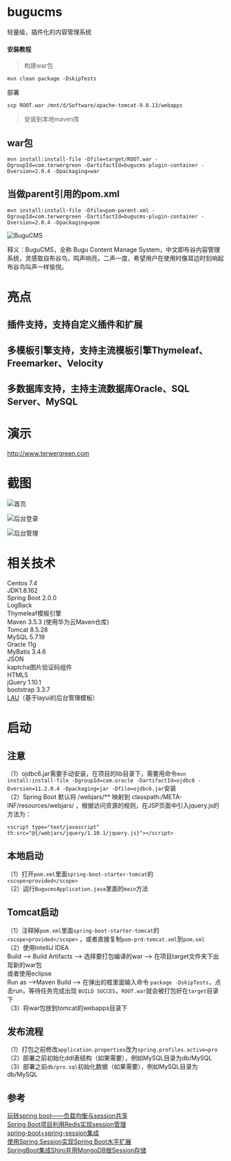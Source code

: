 # bugucms

轻量级，插件化的内容管理系统

#### 安装教程

> 构建war包

```
mvn clean package -DskipTests
```

部署

```
scp ROOT.war /mnt/d/Software/apache-tomcat-9.0.13/webapps
```

> 安装到本地maven库

## war包

```
mvn install:install-file -Dfile=target/ROOT.war -DgroupId=com.terwergreen -DartifactId=bugucms-plugin-container -Dversion=2.0.4 -Dpackaging=war
```

## 当做parent引用的pom.xml

```
mvn install:install-file -Dfile=pom-parent.xml -DgroupId=com.terwergreen -DartifactId=bugucms-plugin-container -Dversion=2.0.4 -Dpackaging=pom
```

![BuguCMS](logo.jpg)

释义：BuguCMS，全称 Bugu Content Manage System，中文即布谷内容管理系统，灵感取自布谷鸟，鸣声响亮，二声一度，希望用户在使用时像耳边时刻响起布谷鸟叫声一样愉悦。

# 亮点
## 插件支持，支持自定义插件和扩展
## 多模板引擎支持，支持主流模板引擎Thymeleaf、Freemarker、Velocity
## 多数据库支持，主持主流数据库Oracle、SQL Server、MySQL

# 演示

http://www.terwergreen.com

# 截图

![首页](screenshorts/home.png)

![后台登录](screenshorts/login.png)

![后台管理](screenshorts/admin.png)

# 相关技术
Centos 7.4      
JDK1.8.162   
Spring Boot 2.0.0   
LogBack      
Thymeleaf模板引擎         
Maven 3.5.3 (使用华为云Maven仓库)          
Tomcat 8.5.28   
MySQL 5.7.19   
Oracle 11g    
MyBatis 3.4.6   
JSON    
kaptcha图片验证码组件  
HTML5      
jQuery 1.10.1     
bootstrap 3.3.7   
[LAU](https://github.com/carolkey/lying-admin/)（基于layui的后台管理模板）     

# 启动
## 注意
（1）ojdbc6.jar需要手动安装，在项目的lib目录下，需要用命令```mvn install:install-file -DgroupId=com.oracle -DartifactId=ojdbc6 -Dversion=11.2.0.4 -Dpackaging=jar -Dfile=ojdbc6.jar```安装        
（2）Spring Boot 默认将 /webjars/** 映射到 classpath:/META-INF/resources/webjars/ ，根据访问资源的规则，在JSP页面中引入jquery.js的方法为：
```
<script type="text/javascript" th:src="@{/webjars/jquery/1.10.1/jquery.js}"></script>
```

## 本地启动   
（1）打开``pom.xml``里面```spring-boot-starter-tomcat```的```<scope>provided</scope>```   
（2）运行```BugucmsApplication.java```里面的```main```方法  

## Tomcat启动
（1）注释掉``pom.xml``里面```spring-boot-starter-tomcat```的```<scope>provided</scope>``` ，或者直接复制```pom-prd-tomcat.xml```到```pom.xml```   
（2）使用IntelliJ IDEA        
Build --> Build Artifacts --> 选择要打包编译的war --> 在项目target文件夹下出现新的war包   
或者使用eclipse    
Run as -->Maven Build -->  在弹出的框里面输入命令 ``package -DskipTests``，点击run，等待任务完成出现 ``BUILD SUCCES``，``ROOT.war``就会被打包好在``target``目录下     
（3）将war包放到tomcat的webapps目录下  

## 发布流程
（1）打包之前修改``application.properties``改为``spring.profiles.active=pro``          
（2）部署之前初始化ddl表结构（如果需要），例如MySQL目录为db/MySQL      
（3）部署之前``db/pro.sql``初始化数据（如果需要），例如MySQL目录为db/MySQL        

## 参考
[玩转spring boot——负载均衡与session共享](http://www.cnblogs.com/GoodHelper/p/6263240.html)  
[ Spring Boot项目利用Redis实现session管理](https://blog.csdn.net/skyebefreeman/article/details/73076785)     
[spring-boot+spring-session集成](https://yq.aliyun.com/articles/182676)      
[使用Spring Session实现Spring Boot水平扩展](https://zhuanlan.zhihu.com/p/31673247)     
[SpringBoot集成Shiro并用MongoDB做Session存储](http://www.tianshangkun.com/2017/11/10/SpringBoot%E9%9B%86%E6%88%90Shiro%E5%B9%B6%E7%94%A8MongoDB%E5%81%9ASession%E5%AD%98%E5%82%A8/)       
 